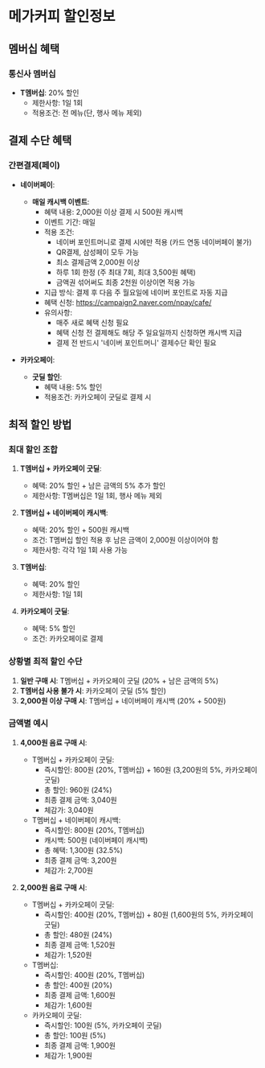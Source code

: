 # 메가커피 할인정보

## 멤버십 혜택

### 통신사 멤버십

- **T멤버십**: 20% 할인
  - 제한사항: 1일 1회
  - 적용조건: 전 메뉴(단, 행사 메뉴 제외)

## 결제 수단 혜택

### 간편결제(페이)

- **네이버페이**:

  - **매일 캐시백 이벤트**:
    - 혜택 내용: 2,000원 이상 결제 시 500원 캐시백
    - 이벤트 기간: 매일
    - 적용 조건:
      - 네이버 포인트머니로 결제 시에만 적용 (카드 연동 네이버페이 불가)
      - QR결제, 삼성페이 모두 가능
      - 최소 결제금액 2,000원 이상
      - 하루 1회 한정 (주 최대 7회, 최대 3,500원 혜택)
      - 금액권 섞어써도 최종 2천원 이상이면 적용 가능
    - 지급 방식: 결제 후 다음 주 월요일에 네이버 포인트로 자동 지급
    - 혜택 신청: https://campaign2.naver.com/npay/cafe/
    - 유의사항:
      - 매주 새로 혜택 신청 필요
      - 혜택 신청 전 결제해도 해당 주 일요일까지 신청하면 캐시백 지급
      - 결제 전 반드시 '네이버 포인트머니' 결제수단 확인 필요

- **카카오페이**:
  - **굿딜 할인**:
    - 혜택 내용: 5% 할인
    - 적용조건: 카카오페이 굿딜로 결제 시

## 최적 할인 방법

### 최대 할인 조합

1. **T멤버십 + 카카오페이 굿딜**:

   - 혜택: 20% 할인 + 남은 금액의 5% 추가 할인
   - 제한사항: T멤버십은 1일 1회, 행사 메뉴 제외

2. **T멤버십 + 네이버페이 캐시백**:

   - 혜택: 20% 할인 + 500원 캐시백
   - 조건: T멤버십 할인 적용 후 남은 금액이 2,000원 이상이어야 함
   - 제한사항: 각각 1일 1회 사용 가능

3. **T멤버십**:

   - 혜택: 20% 할인
   - 제한사항: 1일 1회

4. **카카오페이 굿딜**:
   - 혜택: 5% 할인
   - 조건: 카카오페이로 결제

### 상황별 최적 할인 수단

1. **일반 구매 시**: T멤버십 + 카카오페이 굿딜 (20% + 남은 금액의 5%)
2. **T멤버십 사용 불가 시**: 카카오페이 굿딜 (5% 할인)
3. **2,000원 이상 구매 시**: T멤버십 + 네이버페이 캐시백 (20% + 500원)

### 금액별 예시

1. **4,000원 음료 구매 시**:

   - T멤버십 + 카카오페이 굿딜:
     - 즉시할인: 800원 (20%, T멤버십) + 160원 (3,200원의 5%, 카카오페이 굿딜)
     - 총 할인: 960원 (24%)
     - 최종 결제 금액: 3,040원
     - 체감가: 3,040원
   - T멤버십 + 네이버페이 캐시백:
     - 즉시할인: 800원 (20%, T멤버십)
     - 캐시백: 500원 (네이버페이 캐시백)
     - 총 혜택: 1,300원 (32.5%)
     - 최종 결제 금액: 3,200원
     - 체감가: 2,700원

2. **2,000원 음료 구매 시**:
   - T멤버십 + 카카오페이 굿딜:
     - 즉시할인: 400원 (20%, T멤버십) + 80원 (1,600원의 5%, 카카오페이 굿딜)
     - 총 할인: 480원 (24%)
     - 최종 결제 금액: 1,520원
     - 체감가: 1,520원
   - T멤버십:
     - 즉시할인: 400원 (20%, T멤버십)
     - 총 할인: 400원 (20%)
     - 최종 결제 금액: 1,600원
     - 체감가: 1,600원
   - 카카오페이 굿딜:
     - 즉시할인: 100원 (5%, 카카오페이 굿딜)
     - 총 할인: 100원 (5%)
     - 최종 결제 금액: 1,900원
     - 체감가: 1,900원
